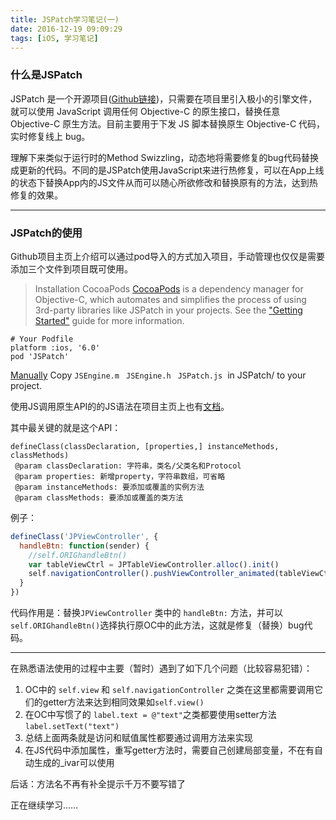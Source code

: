 ```yaml
---
title: JSPatch学习笔记(一)
date: 2016-12-19 09:09:29
tags: [iOS, 学习笔记]
---
```



### 什么是JSPatch
JSPatch 是一个开源项目([Github链接](https://github.com/bang590/JSPatch))，只需要在项目里引入极小的引擎文件，就可以使用 JavaScript 调用任何 Objective-C 的原生接口，替换任意 Objective-C 原生方法。目前主要用于下发 JS 脚本替换原生 Objective-C 代码，实时修复线上 bug。

理解下来类似于运行时的Method Swizzling，动态地将需要修复的bug代码替换成更新的代码。不同的是JSPatch使用JavaScript来进行热修复，可以在App上线的状态下替换App内的JS文件从而可以随心所欲修改和替换原有的方法，达到热修复的效果。
<!-- more -->

----
### JSPatch的使用
Github项目主页上介绍可以通过pod导入的方式加入项目，手动管理也仅仅是需要添加三个文件到项目既可使用。


>Installation
CocoaPods
[CocoaPods](http://cocoapods.org/) is a dependency manager for Objective-C, which automates and simplifies the process of using 3rd-party libraries like JSPatch in your projects. See the ["Getting Started"](https://guides.cocoapods.org/using/getting-started.html) guide for more information.

```
# Your Podfile
platform :ios, '6.0'
pod 'JSPatch'
```

[Manually](https://github.com/bang590/JSPatch#manually)
Copy `JSEngine.m` ` JSEngine.h` ` JSPatch.js`  in JSPatch/ to your project.

使用JS调用原生API的的JS语法在项目主页上也有[文档](https://github.com/bang590/JSPatch/wiki)。

其中最关键的就是这个API：

``` 
defineClass(classDeclaration, [properties,] instanceMethods, classMethods)
 @param classDeclaration: 字符串，类名/父类名和Protocol
 @param properties: 新增property，字符串数组，可省略
 @param instanceMethods: 要添加或覆盖的实例方法
 @param classMethods: 要添加或覆盖的类方法

```
例子：


``` javascript
defineClass('JPViewController', {
  handleBtn: function(sender) {
    //self.ORIGhandleBtn()
    var tableViewCtrl = JPTableViewController.alloc().init()
    self.navigationController().pushViewController_animated(tableViewCtrl, YES)
  }
})
```

代码作用是：替换`JPViewController` 类中的 `handleBtn:` 方法，并可以`self.ORIGhandleBtn()`选择执行原OC中的此方法，这就是修复（替换）bug代码。

----
在熟悉语法使用的过程中主要（暂时）遇到了如下几个问题（比较容易犯错）：
1. OC中的 `self.view` 和 `self.navigationController` 之类在这里都需要调用它们的getter方法来达到相同效果如`self.view()`
2. 在OC中写惯了的 `label.text = @"text"`之类都要使用setter方法`label.setText("text")`
3. 总结上面两条就是访问和赋值属性都要通过调用方法来实现
4. 在JS代码中添加属性，重写getter方法时，需要自己创建局部变量，不在有自动生成的_ivar可以使用

后话：方法名不再有补全提示千万不要写错了

正在继续学习……